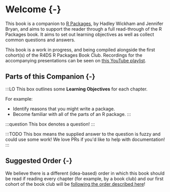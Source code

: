 
# Welcome {-}

This book is a companion to [R Packages](https://r-pkgs.org/), by Hadley Wickham and Jennifer Bryan, and aims to support the reader through a full read-through of the R Packages book. It aims to set out learning objectives as well as collect common questions and answers.

This book is a work in progress, and being compiled alongside the first cohort(s) of the R4DS R Packages Book Club. Recordings for the accompanying presentations can be seen on [this YouTube playlist](https://www.youtube.com/playlist?list=PL3x6DOfs2NGiXMln8bxY7e0XgA5z1cp-8).

## Parts of this Companion {-}

:::LO
This box outlines some **Learning Objectives** for each chapter.

For example:

- Identify reasons that you might write a package.
- Become familiar with all of the parts of an R package.
:::

:::question
This box denotes a question!
:::

:::TODO
This box means the supplied answer to the question is fuzzy and could use some work! We love PRs if you'd like to help with documentation!
:::


## Suggested Order {-}

We believe there is a different (idea-based) order in which this book should be read if reading every chapter (for example, by a book club) and our first cohort of the book club will be [following the order described here](introduction.html)!

